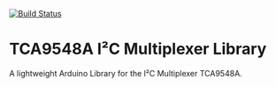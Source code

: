 [![Build Status](https://travis-ci.org/team-onestone/TCA9548A.svg?branch=master)](https://travis-ci.org/team-onestone/TCA9548A)
# TCA9548A I²C Multiplexer Library
A lightweight Arduino Library for the I²C Multiplexer TCA9548A.
